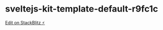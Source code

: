# sveltejs-kit-template-default-r9fc1c

[Edit on StackBlitz ⚡️](https://stackblitz.com/edit/sveltejs-kit-template-default-r9fc1c)